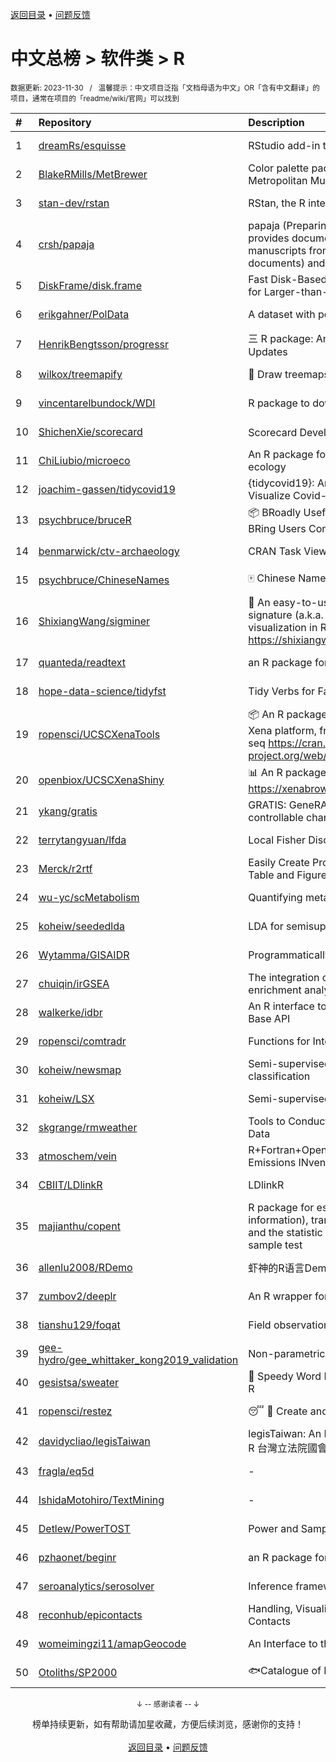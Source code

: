 <a href="https://github.com/GrowingGit/GitHub-Chinese-Top-Charts#github中文排行榜">返回目录</a> • <a href="/content/docs/feedback.md">问题反馈</a>

# 中文总榜 > 软件类 > R
<sub>数据更新: 2023-11-30&nbsp;&nbsp;&nbsp;/&nbsp;&nbsp;&nbsp;温馨提示：中文项目泛指「文档母语为中文」OR「含有中文翻译」的项目，通常在项目的「readme/wiki/官网」可以找到</sub>

|#|Repository|Description|Stars|Updated|
|:-|:-|:-|:-|:-|
|1|[dreamRs/esquisse](https://github.com/dreamRs/esquisse)|RStudio add-in to make plots interactively with ggplot2|1695|2023-11-24|
|2|[BlakeRMills/MetBrewer](https://github.com/BlakeRMills/MetBrewer)|Color palette package in R inspired by works at the Metropolitan Museum of Art in New York|982|2023-09-30|
|3|[stan-dev/rstan](https://github.com/stan-dev/rstan)|RStan, the R interface to Stan|973|2023-11-13|
|4|[crsh/papaja](https://github.com/crsh/papaja)|papaja (Preparing APA Journal Articles) is an R package that provides document formats to produce complete APA manuscripts from RMarkdown-files (PDF and Word documents) and helper functions that facil ...|609|2023-10-14|
|5|[DiskFrame/disk.frame](https://github.com/DiskFrame/disk.frame)|Fast Disk-Based Parallelized Data Manipulation Framework for Larger-than-RAM Data|590|2023-08-01|
|6|[erikgahner/PolData](https://github.com/erikgahner/PolData)|A dataset with political datasets|473|2023-11-28|
|7|[HenrikBengtsson/progressr](https://github.com/HenrikBengtsson/progressr)|三 R package: An Inclusive, Unifying API for Progress Updates|270|2023-09-05|
|8|[wilkox/treemapify](https://github.com/wilkox/treemapify)|🌳 Draw treemaps in ggplot2|205|2023-10-17|
|9|[vincentarelbundock/WDI](https://github.com/vincentarelbundock/WDI)|R package to download World Bank data|193|2023-11-23|
|10|[ShichenXie/scorecard](https://github.com/ShichenXie/scorecard)|Scorecard Development in R, 评分卡|156|2023-09-14|
|11|[ChiLiubio/microeco](https://github.com/ChiLiubio/microeco)|An R package for data analysis in microbial community ecology|145|2023-11-26|
|12|[joachim-gassen/tidycovid19](https://github.com/joachim-gassen/tidycovid19)|{tidycovid19}: An R Package to Download, Tidy and Visualize Covid-19 Related Data|143|2023-11-29|
|13|[psychbruce/bruceR](https://github.com/psychbruce/bruceR)|📦 BRoadly Useful Convenient and Efficient R functions that BRing Users Concise and Elegant R data analyses.|137|2023-10-01|
|14|[benmarwick/ctv-archaeology](https://github.com/benmarwick/ctv-archaeology)|CRAN Task View: Archaeological Science|135|2023-11-19|
|15|[psychbruce/ChineseNames](https://github.com/psychbruce/ChineseNames)|🀄 Chinese Name Database (1930-2008).|121|2023-09-27|
|16|[ShixiangWang/sigminer](https://github.com/ShixiangWang/sigminer)|🌲 An easy-to-use and scalable toolkit for genomic alteration signature (a.k.a. mutational signature) analysis and visualization in R https://shixiangwang.github.io/sigminer/reference/index.html|119|2023-11-14|
|17|[quanteda/readtext](https://github.com/quanteda/readtext)|an R package for reading text files|111|2023-06-03|
|18|[hope-data-science/tidyfst](https://github.com/hope-data-science/tidyfst)|Tidy Verbs for Fast Data Manipulation|93|2023-07-21|
|19|[ropensci/UCSCXenaTools](https://github.com/ropensci/UCSCXenaTools)|:package: An R package for accessing genomics data from UCSC Xena platform, from cancer multi-omics to single-cell RNA-seq https://cran.r-project.org/web/packages/UCSCXenaTools/|92|2023-08-21|
|20|[openbiox/UCSCXenaShiny](https://github.com/openbiox/UCSCXenaShiny)|📊 An R package for interactively exploring UCSC Xena https://xenabrowser.net/datapages/|79|2023-11-27|
|21|[ykang/gratis](https://github.com/ykang/gratis)|GRATIS: GeneRAting TIme Series with diverse and controllable characteristics|74|2023-08-29|
|22|[terrytangyuan/lfda](https://github.com/terrytangyuan/lfda)|Local Fisher Discriminant Analysis in R|74|2023-07-07|
|23|[Merck/r2rtf](https://github.com/Merck/r2rtf)|Easily Create Production-Ready Rich Text Format (RTF) Table and Figure|70|2023-10-26|
|24|[wu-yc/scMetabolism](https://github.com/wu-yc/scMetabolism)|Quantifying metabolism activity at the single-cell resolution|63|2023-11-25|
|25|[koheiw/seededlda](https://github.com/koheiw/seededlda)|LDA for semisupervised topic modeling|63|2023-07-19|
|26|[Wytamma/GISAIDR](https://github.com/Wytamma/GISAIDR)|Programmatically interact with the GISAID database.|62|2023-11-26|
|27|[chuiqin/irGSEA](https://github.com/chuiqin/irGSEA)|The integration of single cell rank-based gene set enrichment analysis|56|2023-11-16|
|28|[walkerke/idbr](https://github.com/walkerke/idbr)|An R interface to the US Census Bureau International Data Base API|56|2023-08-14|
|29|[ropensci/comtradr](https://github.com/ropensci/comtradr)|Functions for Interacting with the UN Comtrade API|53|2023-11-17|
|30|[koheiw/newsmap](https://github.com/koheiw/newsmap)|Semi-supervised algorithm for geographical document classification|53|2023-10-07|
|31|[koheiw/LSX](https://github.com/koheiw/LSX)|Semi-supervised algorithm for document scaling|52|2023-10-31|
|32|[skgrange/rmweather](https://github.com/skgrange/rmweather)|Tools to Conduct Meteorological Normalisation on Air Quality Data|43|2023-11-21|
|33|[atmoschem/vein](https://github.com/atmoschem/vein)| R+Fortran+OpenMP package to estimate Vehicular Emissions INventories VEIN. |40|2023-09-27|
|34|[CBIIT/LDlinkR](https://github.com/CBIIT/LDlinkR)|LDlinkR|38|2023-06-13|
|35|[majianthu/copent](https://github.com/majianthu/copent)|R package for estimating copula entropy (mutual information), transfer entropy (conditional independence), and the statistic for multivariate normality test and two-sample test|37|2023-08-05|
|36|[allenlu2008/RDemo](https://github.com/allenlu2008/RDemo)|虾神的R语言Demo|34|2023-09-05|
|37|[zumbov2/deeplr](https://github.com/zumbov2/deeplr)|An R wrapper for the DeepL Translator API|31|2023-11-03|
|38|[tianshu129/foqat](https://github.com/tianshu129/foqat)|Field observation quick analysis toolkit|29|2023-10-01|
|39|[gee-hydro/gee_whittaker_kong2019_validation](https://github.com/gee-hydro/gee_whittaker_kong2019_validation)|Non-parametric weighted Whittaker smoothing|29|2023-09-17|
|40|[gesistsa/sweater](https://github.com/gesistsa/sweater)|👚 Speedy Word Embedding Association Test & Extras using R|25|2023-11-10|
|41|[ropensci/restez](https://github.com/ropensci/restez)|:sleeping: :open_file_folder: Create and Query a Local Copy of GenBank in R|24|2023-10-25|
|42|[davidycliao/legisTaiwan](https://github.com/davidycliao/legisTaiwan)|legisTaiwan: An Interface to Access Taiwan Legislative API in R 台灣立法院國會系統 API |21|2023-10-31|
|43|[fragla/eq5d](https://github.com/fragla/eq5d)|-|18|2023-11-21|
|44|[IshidaMotohiro/TextMining](https://github.com/IshidaMotohiro/TextMining)|-|18|2023-11-02|
|45|[Detlew/PowerTOST](https://github.com/Detlew/PowerTOST)|Power and Sample Size for (Bio)Equivalence Studies|17|2023-06-23|
|46|[pzhaonet/beginr](https://github.com/pzhaonet/beginr)|an R package for beginners|15|2023-07-09|
|47|[seroanalytics/serosolver](https://github.com/seroanalytics/serosolver)|Inference framework for serological data|13|2023-10-03|
|48|[reconhub/epicontacts](https://github.com/reconhub/epicontacts)|Handling, Visualisation and Analysis of Epidemiological Contacts|13|2023-10-26|
|49|[womeimingzi11/amapGeocode](https://github.com/womeimingzi11/amapGeocode)|An Interface to the AutoNavi Maps API Geocoding Services|11|2023-10-31|
|50|[Otoliths/SP2000](https://github.com/Otoliths/SP2000)|🐟Catalogue of Life toolkit for R|10|2023-11-29|

<div align="center">
    <p><sub>↓ -- 感谢读者 -- ↓</sub></p>
    榜单持续更新，如有帮助请加星收藏，方便后续浏览，感谢你的支持！
</div>

<br/>

<div align="center"><a href="https://github.com/GrowingGit/GitHub-Chinese-Top-Charts#github中文排行榜">返回目录</a> • <a href="/content/docs/feedback.md">问题反馈</a></div>
